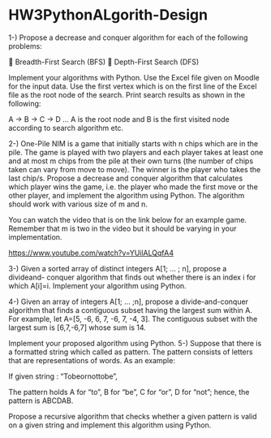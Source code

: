 # HW3PythonALgorith-Design

1-) Propose a decrease and conquer algorithm for each of the following
problems:

 Breadth-First Search (BFS)
 Depth-First Search (DFS)


Implement your algorithms with Python. Use the Excel file given on
Moodle for the input data. Use the first vertex which is on the first line
of the Excel file as the root node of the search. Print search results as
shown in the following:

A -> B -> C -> D …
A is the root node and B is the first visited node according to search
algorithm etc.




2-) One-Pile NIM is a game that initially starts with n chips which are in the
pile. The game is played with two players and each player takes at least
one and at most m chips from the pile at their own turns (the number of
chips taken can vary from move to move). The winner is the player who
takes the last chip/s. Propose a decrease and conquer algorithm that
calculates which player wins the game, i.e. the player who made the first
move or the other player, and implement the algorithm using Python. The
algorithm should work with various size of m and n.


You can watch the video that is on the link below for an example game.
Remember that m is two in the video but it should be varying in your
implementation.

https://www.youtube.com/watch?v=YUilALQqfA4



3-) Given a sorted array of distinct integers A[1; … ; n], propose a divideand-
conquer algorithm that finds out whether there is an index i for which
A[i]=i. Implement your algorithm using Python.



4-) Given an array of integers A[1; … ;n], propose a divide-and-conquer
algorithm that finds a contiguous subset having the largest sum within A.
For example, let A=[5, -6, 6, 7, -6, 7, -4, 3]. The contiguous subset with the
largest sum is [6,7,-6,7] whose sum is 14.



Implement your proposed algorithm using Python.
5-) Suppose that there is a formatted string which called as pattern. The
pattern consists of letters that are representations of words. As an
example:

If given string : “Tobeornottobe”,

The pattern holds A for “to”, B for “be”, C for “or”, D for “not”; hence, the
pattern is ABCDAB.


Propose a recursive algorithm that checks whether a given pattern is valid
on a given string and implement this algorithm using Python.
